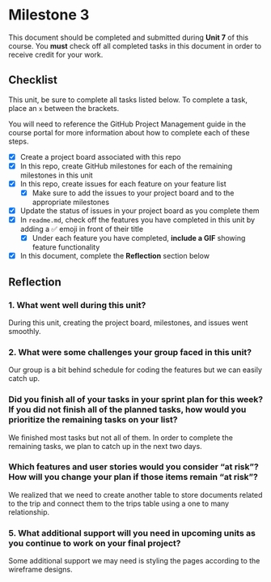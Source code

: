 # Milestone 3

This document should be completed and submitted during **Unit 7** of this course. You **must** check off all completed tasks in this document in order to receive credit for your work.

## Checklist

This unit, be sure to complete all tasks listed below. To complete a task, place an `x` between the brackets.

You will need to reference the GitHub Project Management guide in the course portal for more information about how to complete each of these steps.

- [x] Create a project board associated with this repo
- [x] In this repo, create GitHub milestones for each of the remaining milestones in this unit
- [x] In this repo, create issues for each feature on your feature list
  - [x] Make sure to add the issues to your project board and to the appropriate milestones
- [x] Update the status of issues in your project board as you complete them
- [x] In `readme.md`, check off the features you have completed in this unit by adding a ✅ emoji in front of their title
  - [x] Under each feature you have completed, **include a GIF** showing feature functionality
- [x] In this document, complete the **Reflection** section below

## Reflection

### 1. What went well during this unit?

During this unit, creating the project board, milestones, and issues went smoothly.

### 2. What were some challenges your group faced in this unit?

Our group is a bit behind schedule for coding the features but we can easily catch up.

### Did you finish all of your tasks in your sprint plan for this week? If you did not finish all of the planned tasks, how would you prioritize the remaining tasks on your list?

We finished most tasks but not all of them. In order to complete the remaining tasks, we plan to catch up in the next two days.

### Which features and user stories would you consider “at risk”? How will you change your plan if those items remain “at risk”?

We realized that we need to create another table to store documents related to the trip and connect them to the trips table using a one to many relationship.

### 5. What additional support will you need in upcoming units as you continue to work on your final project?

Some additional support we may need is styling the pages according to the wireframe designs.
